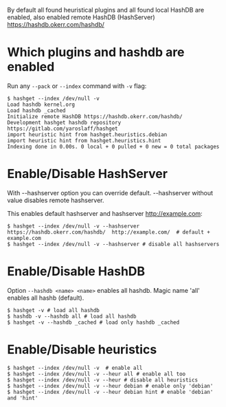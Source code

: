 By default all found heuristical plugins and all found local HashDB are enabled, also enabled remote HashDB (HashServer) https://hashdb.okerr.com/hashdb/

# Which plugins and hashdb are enabled
Run any `--pack` or `--index` command with `-v` flag:
```shell
$ hashget --index /dev/null -v       
Load hashdb kernel.org
Load hashdb _cached
Initialize remote HashDB https://hashdb.okerr.com/hashdb/
Development hashget hashdb repository
https://gitlab.com/yaroslaff/hashget
import heuristic hint from hashget.heuristics.debian
import heuristic hint from hashget.heuristics.hint
Indexing done in 0.00s. 0 local + 0 pulled + 0 new = 0 total packages
```

# Enable/Disable HashServer
With --hashserver option you can override default. --hashserver without value disables remote hashserver.

This enables default hashserver and hashserver http://example.com:
```shell
$ hashget --index /dev/null -v --hashserver https://hashdb.okerr.com/hashdb/  http://example.com/  # default + example.com
$ hashget --index /dev/null -v --hashserver # disable all hashservers                                                     
```

# Enable/Disable HashDB
Option `--hashdb <name> <name>` enables all hashdb. Magic name 'all' enables all hashb (default).
```shell
$ hashget -v # load all hashdb
$ hashdb -v --hashdb all # load all hashdb
$ hashget -v --hashdb _cached # load only hashdb _cached
```

# Enable/Disable heuristics
```shell
$ hashget --index /dev/null -v  # enable all 
$ hashget --index /dev/null -v --heur all # enable all too
$ hashget --index /dev/null -v --heur # disable all heuristics
$ hashget --index /dev/null -v --heur debian # enable only 'debian'
$ hashget --index /dev/null -v --heur debian hint # enable 'debian' and 'hint'
```

